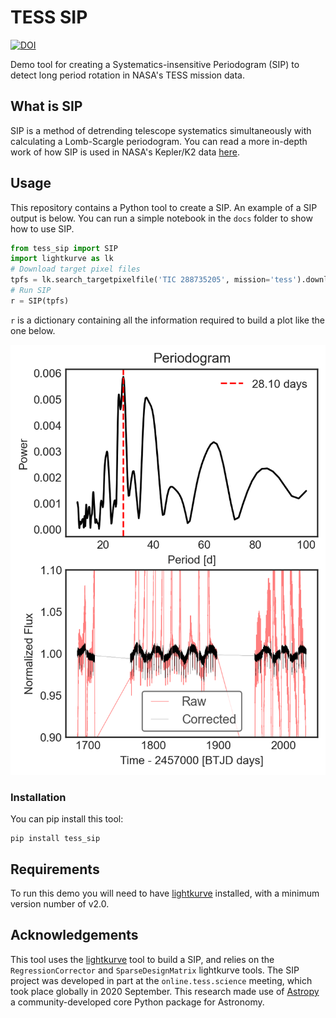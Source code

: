 # TESS SIP
<a href="https://doi.org/10.5281/zenodo.4299101"><img src="https://zenodo.org/badge/DOI/10.5281/zenodo.4299101.svg" alt="DOI"></a>

Demo tool for creating a Systematics-insensitive Periodogram (SIP) to detect long period rotation in NASA's TESS mission data.

## What is SIP

SIP is a method of detrending telescope systematics simultaneously with calculating a Lomb-Scargle periodogram. You can read a more in-depth work of how SIP is used in NASA's Kepler/K2 data [here](https://ui.adsabs.harvard.edu/abs/2016ApJ...818..109A/abstract).


## Usage

This repository contains a Python tool to create a SIP. An example of a SIP output is below. You can run a simple notebook in the `docs` folder to show how to use SIP.

```python
from tess_sip import SIP
import lightkurve as lk
# Download target pixel files
tpfs = lk.search_targetpixelfile('TIC 288735205', mission='tess').download_all()
# Run SIP
r = SIP(tpfs)
```

`r` is a dictionary containing all the information required to build a plot like the one below.

![Example SIP output](https://github.com/christinahedges/TESS-SIP/blob/master/demo.png?raw=true)

### Installation

You can pip install this tool:

```
pip install tess_sip
```


## Requirements

To run this demo you will need to have [lightkurve](https://github.com/keplerGO/lightkurve) installed, with a minimum version number of v2.0.

## Acknowledgements

This tool uses the [lightkurve](https://github.com/keplerGO/lightkurve) tool to build a SIP, and relies on the `RegressionCorrector` and `SparseDesignMatrix` lightkurve tools. The SIP project was developed in part at the `online.tess.science` meeting, which took place globally in 2020 September. This research made use of [Astropy](http://www.astropy.org.) a community-developed core Python package for Astronomy.
